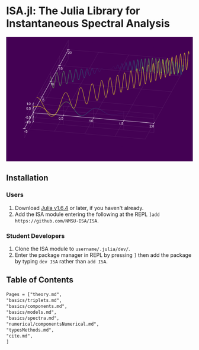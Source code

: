 # ISA.jl: The Julia Library for Instantaneous Spectral Analysis

[![](https://raw.githubusercontent.com/ssandova/ISAdocs/master/images/ISexample.png)](https://raw.githubusercontent.com/ssandova/ISAdocs/master/images/ISexample.png)


## Installation

### Users
1) Download [Julia v1.6.4](https://julialang.org/) or later, if you haven't already.
1) Add the ISA module entering the following at the REPL `]add https://github.com/NMSU-ISA/ISA`.

### Student Developers
1) Clone the ISA module to `username/.julia/dev/`.
2) Enter the package manager in REPL by pressing `]`  then add the package by typing `dev ISA` rather than `add ISA`.

## Table of Contents
```@contents
Pages = ["theory.md",
"basics/triplets.md",
"basics/components.md",
"basics/models.md",
"basics/spectra.md",
"numerical/componentsNumerical.md",
"typesMethods.md",
"cite.md",
]
```
